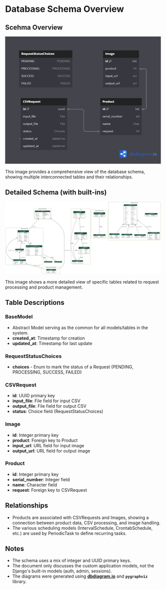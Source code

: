 # Database Schema Overview

## Scehma Overview
<p align="center">
    <img src="./images/Database_overview.png">
</p>

This image provides a comprehensive view of the database schema, showing multiple interconnected tables and their relationships.

## Detailed Schema (with built-ins)

<p align="center">
    <img src="./images/Database_depth.png">
</p>

This image shows a more detailed view of specific tables related to request processing and product management.

## Table Descriptions

### BaseModel
- Abstract Model serving as the common for all models/tables in the system.
- **created_at**: Timestamp for creation
- **updated_at**: Timestamp for last update

### RequestStatusChoices
- **choices** - Enum to mark the status of a Request (PENDING, PROCESSING, SUCCESS, FAILED)

### CSVRequest

- **id**: UUID primary key
- **input_file**: File field for input CSV
- **output_file**: File field for output CSV
- **status**: Choice field (RequestStatusChoices)

### Image

- **id**: Integer primary key
- **product**: Foreign key to Product
- **input_url**: URL field for input image
- **output_url**: URL field for output image

### Product

- **id**: Integer primary key
- **serial_number**: Integer field
- **name**: Character field
- **request**: Foreign key to CSVRequest


## Relationships

- Products are associated with CSVRequests and Images, showing a connection between product data, CSV processing, and image handling.
- The various scheduling models (IntervalSchedule, CrontabSchedule, etc.) are used by PeriodicTask to define recurring tasks.

## Notes

- The schema uses a mix of integer and UUID primary keys.
- The document only discusses the custom application models, not the Django's built-in models (auth, admin, sessions).
- The diagrams were generated using **[dbdiagram.io](https://dbdiagram.io/)** and **`pygraphviz`** library.